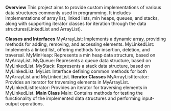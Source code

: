 **Overview**
This project aims to provide custom implementations of various data structures commonly used in programming. It includes implementations of array list, 
linked lists, min heaps, queues, and stacks, along with supporting iterator classes for iteration through the data structures(LinkedList and ArrayList).

**Classes and Interfaces**
MyArrayList: Implements a dynamic array, providing methods for adding, removing, and accessing elements.
MyLinkedList: Implements a linked list, offering methods for insertion, deletion, and traversal.
MyMinHeap: Represents a min heap data structure, based on MyArrayList.
MyQueue: Represents a queue data structure, based on MyLinkedList.
MyStack: Represents a stack data structure, based on MyLinkedList.
MyList: Interface defining common methods for both MyArrayList and MyLinkedList.
**Iterator Classes**
MyArrayListIterator: Provides an iterator for traversing elements in MyArrayList.
MyLinkedListIterator: Provides an iterator for traversing elements in MyLinkedList.
**Main Class**
Main: Contains methods for testing the functionality of the implemented data structures and performing input-output operations.
